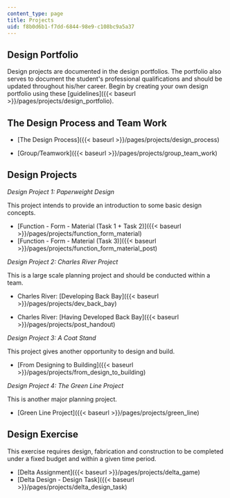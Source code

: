 ```yaml
---
content_type: page
title: Projects
uid: f8b0d6b1-f7dd-6844-98e9-c108bc9a5a37
---
```


Design Portfolio
----------------

Design projects are documented in the design portfolios. The portfolio also serves to document the student's professional qualifications and should be updated throughout his/her career. Begin by creating your own design portfolio using these [guidelines]({{< baseurl >}}/pages/projects/design_portfolio).

The Design Process and Team Work
--------------------------------

*   [The Design Process]({{< baseurl >}}/pages/projects/design_process)
    
*   [Group/Teamwork]({{< baseurl >}}/pages/projects/group_team_work)

Design Projects
---------------

_Design Project 1: Paperweight Design_

This project intends to provide an introduction to some basic design concepts.

*   [Function - Form - Material (Task 1 + Task 2)]({{< baseurl >}}/pages/projects/function_form_material)
*   [Function - Form - Material (Task 3)]({{< baseurl >}}/pages/projects/function_form_material_post)

_Design Project 2: Charles River Project_

This is a large scale planning project and should be conducted within a team.

*   Charles River: [Developing Back Bay]({{< baseurl >}}/pages/projects/dev_back_bay)
    
*   Charles River: [Having Developed Back Bay]({{< baseurl >}}/pages/projects/post_handout)

_Design Project 3: A Coat Stand_

This project gives another opportunity to design and build.

*   [From Designing to Building]({{< baseurl >}}/pages/projects/from_design_to_building)

_Design Project 4: The Green Line Project_

This is another major planning project.

*   [Green Line Project]({{< baseurl >}}/pages/projects/green_line)

Design Exercise
---------------

This exercise requires design, fabrication and construction to be completed under a fixed budget and within a given time period.

*   [Delta Assignment]({{< baseurl >}}/pages/projects/delta_game)
*   [Delta Design - Design Task]({{< baseurl >}}/pages/projects/delta_design_task)